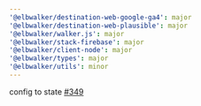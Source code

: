```yaml
---
'@elbwalker/destination-web-google-ga4': major
'@elbwalker/destination-web-plausible': major
'@elbwalker/walker.js': major
'@elbwalker/stack-firebase': major
'@elbwalker/client-node': major
'@elbwalker/types': major
'@elbwalker/utils': minor
---
```


config to state [#349](https://github.com/elbwalker/walkerOS/issues/349)
